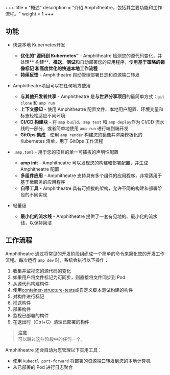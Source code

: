 +++
title = "概述"
description = "介绍 Amphitheatre，包括其主要功能和工作流程。"
weight = 1
+++

## 功能

- 快速本地 Kubernetes开发

    - **优化的“源码到 Kubernetes”** - Amphitheatre 检测您的源代码变化，并处理**
      构建**、**推送**、**测试**和自动部署您的应用程序，使用**基于策略的镜像标记
      **和**高度优化的快速本地工作流程**
    - **持续反馈** - Amphitheatre 自动管理部署日志和资源端口转发

- Amphitheatre项目可以在任何地方使用

    - **与其他开发者共享** - Amphitheatre 是**与世界分享项目**的最简单方式：`git clone` 和 `amp run`
    - **上下文感知** - 使用 Amphitheatre 配置文件、本地用户配置、环境变量和标志轻松适应不同环境
    - **CI/CD 构建块** - 将 `amp build`、`amp test` 和 `amp deploy`作为 CI/CD 流水线的一部分，或者简单地使用 `amp run` 进行端到端开发
    - **GitOps 集成** - 使用 `amp render` 构建您的镜像并渲染模板化的 Kubernetes 清单，用于 GitOps 工作流程

- `.amp.toml` - 用于您的项目的单一可插拔的声明性配置

    - **amp init** - Amphitheatre 可以发现您的构建和部署配置，并生成 Amphitheatre 配置
    - **多组件应用** - Amphitheatre 支持具有多个组件的应用程序，非常适用于基于微服务的应用程序
    - **自带工具** - Amphitheatre 具有可插拔的架构，允许不同的构建和部署阶段的不同实现

- 轻量级

    - **最小化的流水线** - Amphitheatre 提供了一套有见地的、最小化的流水线，以保持简洁

## 工作流程

Amphitheatre 通过将常见的开发阶段组织成一个简单的命令来简化您的开发工作流程。每次运行 `amp dev` 时，系统会执行以下操作：

1. 收集并监视您的源代码的变化
2. 如果用户将文件标记为可同步，则直接将文件同步到 Pod
3. 从源代码构建构件
4. 使用[container-structure-tests](https://github.com/GoogleContainerTools/container-structure-test)或自定义脚本测试构建的构件
5. 对构件进行标记
6. 推送构件
7. 部署构件
8. 监视已部署的构件
9. 在退出时（Ctrl+C）清理已部署的构件

> **注意**\
可以跳过这些阶段中的任何一个。

Amphitheatre 还会自动为您管理以下实用工具：

- 使用 `kubectl port-forward` 将部署的资源端口转发到您的本地计算机
- 从已部署的 Pod 进行日志聚合
